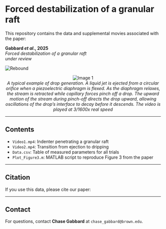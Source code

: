 # Forced destabilization of a granular raft

This repository contains the data and supplemental movies associated with the paper:

**Gabbard _et al_., 2025**  
_Forced destabilization of a granular raft_  
_under review_

![Rebound](GranularRaftDestabilization.png)

<div style="text-align:center">
  <img src="Supplemental movies/Movie 1.gif" alt="Image 1" /><br/>
  <em>A typical example of drop generation. A liquid jet is ejected from a circular orifice when a 
piezoelectric diaphragm is flexed. As the diaphragm relaxes, the stream is retracted while capillary
forces pinch off a drop. The upward motion of the stream during pinch-off directs the drop 
upward, allowing oscillations of the drop’s interface to decay before it descends. The video is 
played at 3/1600x real speed</em>
</div>


---

## Contents

- `Video1.mp4`: Indenter penetrating a granular raft
- `Video2.mp4`: Transition from ejection to dripping
- `Data.csv`: Table of measured parameters for all trials
- `Plot_Figure3.m`: MATLAB script to reproduce Figure 3 from the paper

---

## Citation

If you use this data, please cite our paper:

---

## Contact

For questions, contact **Chase Gabbard** at `chase_gabbard@brown.edu`.
